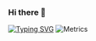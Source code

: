 ### Hi there 👋

<!--
**wenqi-wang20/wenqi-wang20** is a ✨ _special_ ✨ repository because its `README.md` (this file) appears on your GitHub profile.

Here are some ideas to get you started:

- 🔭 I’m currently working on ...
- 🌱 I’m currently learning ...
- 👯 I’m looking to collaborate on ...
- 🤔 I’m looking for help with ...
- 💬 Ask me about ...
- 📫 How to reach me: ...
- 😄 Pronouns: ...
- ⚡ Fun fact: ...
-->
<a href="https://git.io/typing-svg"><img src="https://readme-typing-svg.demolab.com?font=Fira+Code&pause=1000&width=900&lines=La+v%C3%A9rit%C3%A9+ne+se+trouve+d'ailleurs+pas+dans+les+livres%2C+mais+dans+la+vie.;%E7%9C%9F%E7%90%86%E4%B8%8D%E5%9C%A8%E4%B9%A6%E4%B8%AD%EF%BC%8C%E8%80%8C%E5%9C%A8%E7%94%9F%E6%B4%BB%E9%87%8C%E3%80%82" alt="Typing SVG" /></a>
![Metrics](https://metrics.lecoq.io/wenqi-wang20?template=classic&isocalendar=1&languages=1&stars=1&introduction=1&base=header%2C%20activity%2C%20community%2C%20repositories%2C%20metadata&base.indepth=false&base.hireable=false&base.skip=false&isocalendar=false&isocalendar.duration=half-year&languages=false&languages.limit=8&languages.threshold=0%25&languages.other=false&languages.colors=github&languages.sections=most-used&languages.indepth=false&languages.analysis.timeout=15&languages.analysis.timeout.repositories=7.5&languages.categories=markup%2C%20programming&languages.recent.categories=markup%2C%20programming&languages.recent.load=300&languages.recent.days=14&stars=false&stars.limit=4&introduction=false&introduction.title=false&config.timezone=Asia%2FShanghai)
